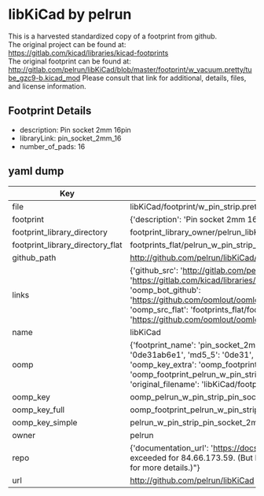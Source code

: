 # libKiCad by pelrun  
This is a harvested standardized copy of a footprint from github.  
The original project can be found at:  
https://gitlab.com/kicad/libraries/kicad-footprints  
The original footprint can be found at:
http://gitlab.com/pelrun/libKiCad/blob/master/footprint/w_vacuum.pretty/tube_gzc9-b.kicad_mod
Please consult that link for additional, details, files, and license information.  
## Footprint Details
* description: Pin socket 2mm 16pin  
* libraryLink: pin_socket_2mm_16  
* number_of_pads: 16  
## yaml dump  
| Key | Value |  
| --- | --- |  
| file | libKiCad/footprint/w_pin_strip.pretty/pin_socket_2mm_16.kicad_mod |  
| footprint | {'description': 'Pin socket 2mm 16pin', 'libraryLink': 'pin_socket_2mm_16', 'number_of_pads': 16} |  
| footprint_library_directory | footprint_library_owner/pelrun_libKiCad |  
| footprint_library_directory_flat | footprints_flat/pelrun_w_pin_strip_pin_socket_2mm_16/working |  
| github_path | http://github.com/pelrun/libKiCad/blob/master/footprint/w_pin_strip.pretty/pin_socket_2mm_16.kicad_mod |  
| links | {'github_src': 'http://gitlab.com/pelrun/libKiCad/blob/master/footprint/w_vacuum.pretty/tube_gzc9-b.kicad_mod', 'github_src_repo': 'https://gitlab.com/kicad/libraries/kicad-footprints', 'oomp_bot': 'footprints/pelrun_w_pin_strip_pin_socket_2mm_16/working', 'oomp_bot_github': 'https://github.com/oomlout/oomlout_oomp_footprint_bot/tree/main/footprints/pelrun_w_pin_strip_pin_socket_2mm_16/working', 'oomp_src_flat': 'footprints_flat/footprints_flat/pelrun_w_pin_strip_pin_socket_2mm_16/working', 'oomp_src_flat_github': 'https://github.com/oomlout/oomlout_oomp_footprint_src/tree/main/footprints_flat/pelrun_w_pin_strip_pin_socket_2mm_16/working'} |  
| name | libKiCad |  
| oomp | {'footprint_name': 'pin_socket_2mm_16', 'library_name': 'w_pin_strip', 'md5': '0de31ab6e120007b6cf37811c63c0ea9', 'md5_10': '0de31ab6e1', 'md5_5': '0de31', 'md5_6': '0de31a', 'oomp_key': 'oomp_pelrun_w_pin_strip_pin_socket_2mm_16', 'oomp_key_extra': 'oomp_footprint_pelrun_w_pin_strip_pin_socket_2mm_16', 'oomp_key_full': 'oomp_footprint_pelrun_w_pin_strip_pin_socket_2mm_16_0de31a', 'oomp_key_simple': 'pelrun_w_pin_strip_pin_socket_2mm_16', 'original_filename': 'libKiCad/footprint/w_pin_strip.pretty/pin_socket_2mm_16.kicad_mod', 'owner_name': 'pelrun'} |  
| oomp_key | oomp_pelrun_w_pin_strip_pin_socket_2mm_16 |  
| oomp_key_full | oomp_footprint_pelrun_w_pin_strip_pin_socket_2mm_16 |  
| oomp_key_simple | pelrun_w_pin_strip_pin_socket_2mm_16 |  
| owner | pelrun |  
| repo | {'documentation_url': 'https://docs.github.com/rest/overview/resources-in-the-rest-api#rate-limiting', 'message': "API rate limit exceeded for 84.66.173.59. (But here's the good news: Authenticated requests get a higher rate limit. Check out the documentation for more details.)"} |  
| url | http://github.com/pelrun/libKiCad |  

